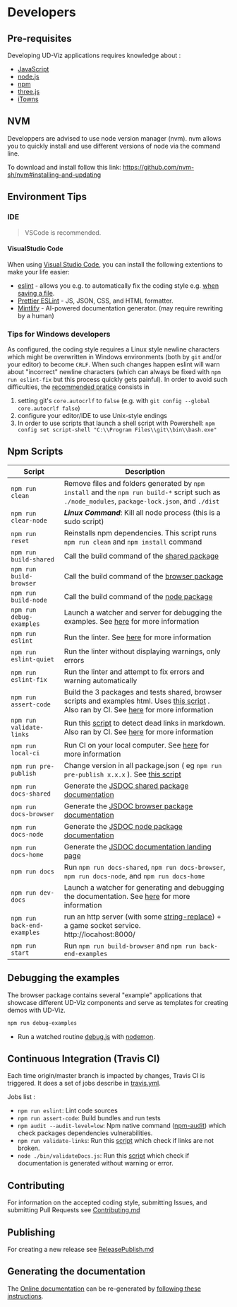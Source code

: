 # Developers

## Pre-requisites

Developing UD-Viz applications requires knowledge about :

- [JavaScript](https://developer.mozilla.org/en-US/docs/Web/javascript)
- [node.js](https://en.wikipedia.org/wiki/Node.js)
- [npm](https://en.wikipedia.org/wiki/Npm_(software))
- [three.js](https://threejs.org/)
- [iTowns](http://www.itowns-project.org)

## NVM

Developpers are advised to use node version manager (nvm). nvm allows you to quickly install and use different versions of node via the command line.

To download and install follow this link: https://github.com/nvm-sh/nvm#installing-and-updating

## Environment Tips

### IDE

> VSCode is recommended.

#### VisualStudio Code

When using [Visual Studio Code](https://code.visualstudio.com/), you can install the following extentions to make your life easier:

- [eslint](https://www.digitalocean.com/community/tutorials/linting-and-formatting-with-eslint-in-vs-code) - allows you e.g. to automatically fix the coding style e.g. [when saving a file](https://www.digitalocean.com/community/tutorials/linting-and-formatting-with-eslint-in-vs-code).
- [Prettier ESLint](https://marketplace.visualstudio.com/items?itemName=rvest.vs-code-prettier-eslint) - JS, JSON, CSS, and HTML formatter.
- [Mintlify](https://marketplace.visualstudio.com/items?itemName=mintlify.document) - AI-powered documentation generator. (may require rewriting by a human)

### Tips for Windows developers

As configured, the coding style requires a Linux style newline characters which might be overwritten in Windows environments
(both by `git` and/or your editor) to become `CRLF`. When such changes happen eslint will warn about "incorrect" newline characters
(which can always be fixed with `npm run eslint-fix` but this process quickly gets painful).
In order to avoid such difficulties, the [recommended pratice](https://stackoverflow.com/questions/1967370/git-replacing-lf-with-crlf)
consists in

1. setting git's `core.autocrlf` to `false` (e.g. with `git config --global core.autocrlf false`)
2. configure your editor/IDE to use Unix-style endings
3. In order to use scripts that launch a shell script with Powershell: `npm config set script-shell "C:\\Program Files\\git\\bin\\bash.exe"`

## Npm Scripts

| Script                      | Description                                                                                                                                                                                                                                                                                                                                                      |
| --------------------------- | ---------------------------------------------------------------------------------------------------------------------------------------------------------------------------------------------------------------------------------------------------------------------------------------------------------------------------------------------------------------- |
| `npm run clean`             | Remove files and folders generated by `npm install` and the `npm run build-*` script such as `./node_modules`, `package-lock.json`, and `./dist`                                                                                                                                                                                                                 |
| `npm run clear-node`        | ***Linux Command***: Kill all node process (this is a sudo script)                                                                                                                                                                                                                                                                                               |
| `npm run reset`             | Reinstalls npm dependencies. This script runs `npm run clean` and `npm install` command                                                                                                                                                                                                                                                                          |
| `npm run build-shared`      | Call the build command of the [shared package](../../packages/shared/Readme.md#npm-scripts)                                                                                                                                                                                                                                                                      |
| `npm run build-browser`     | Call the build command of the [browser package](../../packages/browser/Readme.md#npm-scripts)                                                                                                                                                                                                                                                                    |
| `npm run build-node`        | Call the build command of the [node package](../../packages/node/Readme.md#npm-scripts)                                                                                                                                                                                                                                                                          |
| `npm run debug-examples`    | Launch a watcher and server for debugging the examples. See [here](#debugging-the-examples) for more information                                                                                                                                                                                                                                                 |
| `npm run eslint`            | Run the linter. See [here](./Contributing.md#coding-style-linter) for more information                                                                                                                                                                                                                                                                           |
| `npm run eslint-quiet`      | Run the linter without displaying warnings, only errors                                                                                                                                                                                                                                                                                                          |
| `npm run eslint-fix`        | Run the linter and attempt to fix errors and warning automatically                                                                                                                                                                                                                                                                                               |
| `npm run assert-code`       | Build the 3 packages and tests shared, browser scripts and examples html. Uses [this script](../../test/assertCode.js)                                                                                                                                                      . Also ran by CI. See [here](#continuous-integration-travis-ci) for more information |
| `npm run validate-links`    | Run this [script](../../test/validateLinks.js) to detect dead links in markdown. Also ran by CI. See [here](#continuous-integration-travis-ci) for more information                                                                                                                                                                                              |
| `npm run local-ci`          | Run CI on your local computer. See [here](#continuous-integration-travis-ci) for more information                                                                                                                                                                                                                                                                |
| `npm run pre-publish`       | Change version in all package.json ( eg `npm run pre-publish x.x.x` ). See [this script](../../bin/prePublish.js)                                                                                                                                                                                                                                                |
| `npm run docs-shared`       | Generate the [JSDOC shared package documentation](../jsdocConfig/jsdoc.shared.json)                                                                                                                                                                                                                                                                              |
| `npm run docs-browser`      | Generate the [JSDOC browser package documentation](../jsdocConfig/jsdoc.browser.json)                                                                                                                                                                                                                                                                            |
| `npm run docs-node`         | Generate the [JSDOC node package documentation](../jsdocConfig/jsdoc.node.json)                                                                                                                                                                                                                                                                                  |
| `npm run docs-home`         | Generate the [JSDOC documentation landing page](../jsdocConfig/jsdoc.home.json)                                                                                                                                                                                                                                                                                  |
| `npm run docs`              | Run `npm run docs-shared`, `npm run docs-browser`, `npm run docs-node`, and `npm run docs-home`                                                                                                                                                                                                                                                                  |
| `npm run dev-docs`          | Launch a watcher for generating and debugging the documentation. See [here](../../Readme.md) for more information                                                                                                                                                                                                                                                |
| `npm run back-end-examples` | run an http server (with some [string-replace](https://www.npmjs.com/package/string-replace-middleware))  + a game socket service. <br>http://locahost:8000/                                                                                                                                                                                                     |
| `npm run start`             | Run `npm run build-browser` and `npm run back-end-examples`                                                                                                                                                                                                                                                                                                      |

## Debugging the examples

The browser package contains several "example" applications that showcase different UD-Viz components and serve as templates for creating demos with UD-Viz.

```bash
npm run debug-examples
```

- Run a watched routine [debug.js](../../bin/debug.js) with [nodemon](https://www.npmjs.com/package/nodemon).

## Continuous Integration (Travis CI)

Each time origin/master branch is impacted by changes, Travis CI is triggered. It does a set of jobs describe in [travis.yml](../../.travis.yml).

Jobs list :

- `npm run eslint`: Lint code sources
- `npm run assert-code`: Build bundles and run tests
- `npm audit --audit-level=low`: Npm native command ([npm-audit](https://docs.npmjs.com/cli/v6/commands/npm-audit)) which check packages dependencies vulnerabilities.
- `npm run validate-links`: Run this [script](../../test/validateLinks.js) which check if links are not broken.
- `node ./bin/validateDocs.js`: Run this [script](../../test/validateDocs.js) which check if documentation is generated without warning or error.

## Contributing

For information on the accepted coding style, submitting Issues, and submitting Pull Requests see [Contributing.md](./Contributing.md)

## Publishing

For creating a new release see [ReleasePublish.md](./ReleasePublish.md)

## Generating the documentation

The [Online documentation](https://vcityteam.github.io/UD-Viz/html/index.html)
can be re-generated by [following these instructions](../../Readme.md).
